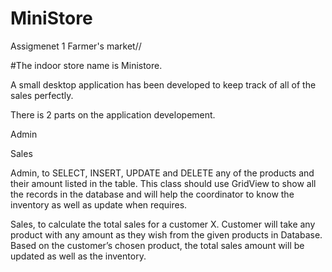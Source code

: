 # MiniStore
 Assigmenet 1
 Farmer's market//

#The indoor store name is Ministore.


<p>A  small desktop application has been developed to keep track
of all of the sales perfectly.</p>

There is 2 parts on the application developement.

<p>Admin</p>
<p>Sales </p>

Admin, to SELECT, INSERT, UPDATE and DELETE any of
the products and their amount listed in the table. This class should use GridView to show all the
records in the database and will help the coordinator to know the inventory as well as update
when requires.


Sales, to calculate the total sales for a customer X.
Customer will take any product with any amount as they wish from the given products in
Database. Based on the customer’s chosen product, the total sales amount will be updated as
well as the inventory. 
